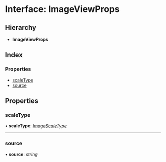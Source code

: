 # Interface: ImageViewProps

## Hierarchy

* **ImageViewProps**

## Index

### Properties

* [scaleType](imageviewprops.md#scaletype)
* [source](imageviewprops.md#source)

## Properties

###  scaleType

• **scaleType**: *[ImageScaleType](../enums/imagescaletype.md)*

___

###  source

• **source**: *string*
